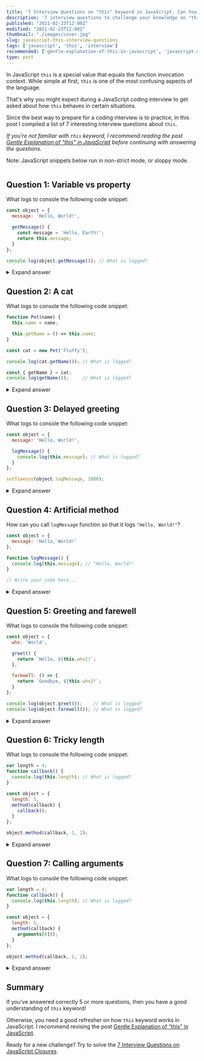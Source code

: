 ```yaml
---
title: '7 Interview Questions on "this" keyword in JavaScript. Can You Answer Them?'
description: '7 interview questions to challenge your knowledge on "this" keyword in JavaScript.'
published: "2021-02-23T12:00Z"
modified: "2021-02-23T12:00Z"
thumbnail: "./images/cover.jpg"
slug: javascript-this-interview-questions
tags: ['javascript', 'this', 'interview']
recommended: ['gentle-explanation-of-this-in-javascript', 'javascript-closures-interview-questions']
type: post
---
```


In JavaScript `this` is a special value that equals the function invocation context. While simple at first, `this` is one of the most confusing aspects of the language. 

That's why you might expect during a JavaScript coding interview to get asked about how `this` behaves in certain situations.  

Since the best way to prepare for a coding interview is to practice, in this post I compiled a list of 7 interesting interview questions about `this`.  

*If you're not familiar with `this` keyword, I recommend reading the post [Gentle Explanation of "this" in JavaScript](/gentle-explanation-of-this-in-javascript/) before continuing with answering the questions.*  

Note: JavaScript snippets below run in non-strict mode, or sloppy mode.  

```toc
```

## Question 1: Variable vs property

What logs to console the following code snippet:

```javascript
const object = {
  message: 'Hello, World!',

  getMessage() {
    const message = 'Hello, Earth!';
    return this.message;
  }
};

console.log(object.getMessage()); // What is logged?
```

<details>
  <summary>Expand answer</summary>

`'Hello, World!'` is logged to console. [Try the demo.](https://jsitor.com/oFyrX3rV9)

`object.getMessage()` is a method invocation, that's why `this` inside the method equals `object`.  

There's also a variable declaration `const message = 'Hello, Earth!'` inside the method. The variable doesn't influence anyhow the value of `this.message`.  
</details>

## Question 2: A cat

What logs to console the following code snippet:

```javascript
function Pet(name) {
  this.name = name;

  this.getName = () => this.name;
}

const cat = new Pet('Fluffy');

console.log(cat.getName()); // What is logged?

const { getName } = cat;
console.log(getName());     // What is logged?
```

<details>
  <summary>Expand answer</summary>

`'Fluffy'` and `'Fluffy'` are logged to console. [Try the demo.](https://jsitor.com/e6FDBGpam) 

When a function is invoked as a constructor `new Pet('Fluffy')`, `this` inside the constructor function equals the constructed object. Then `this.name = name` creates `name` property on the object having `'Fluffy'` value.  

`this.getName = () => this.name` creates a method `getName` on the object. And since the arrow function is used, `this` inside the arrow function equals to `this` of the outer function (`Pet`).  

Invoking `cat.getName()`, as well as `getName()`, returns `this.name` as `'Fluffy'`, where `this` is `cat`.  

</details>

## Question 3: Delayed greeting

What logs to console the following code snippet:

```javascript
const object = {
  message: 'Hello, World!',

  logMessage() {
    console.log(this.message); // What is logged?
  }
};

setTimeout(object.logMessage, 1000);
```

<details>
  <summary>Expand answer</summary>

After a delay of 1 second, `undefined` is logged to console. [Try the demo.](https://jsitor.com/YMveKYTTE) 

While `setTimeout()` function uses the `object.logMessage` as a callback, still, it inovkes `object.logMessage` as a regular function, rather than a method.  

And inside of a regular function `this` equals the global object, which is `window` in the case of the browser environment.  

That's why `console.log(this.message)` inside `logMessage` method logs `window.message`, which is `undefined`.  

*Side challenge: how can you fix this code so that `'Hello, World!'` is logged to console by `logMessage()` method? Write your solution in a comment below!*

</details>

## Question 4: Artificial method

How can you call `logMessage` function so that it logs `"Hello, World!"`?

```javascript
const object = {
  message: 'Hello, World!'
};

function logMessage() {
  console.log(this.message); // "Hello, World!"
}

// Write your code here...
```

<details>
  <summary>Expand answer</summary>

  There are at least 3 ways how to call `logMessage()` as a method on the `object`. Any of them is considered a correct answer: 

```javascript
const object = {
  message: 'Hello, World!'
};

function logMessage() {
  console.log(this.message); // logs 'Hello, World!'
}

// Using func.call() method
logMessage.call(object);

// Using func.apply() method
logMessage.apply(object);

// Creating a bound function
const boundLogMessage = logMessage.bind(object);
boundLogMessage();
```

[Try the demo.](https://jsitor.com/tDJH-ufto)

</details>

## Question 5: Greeting and farewell

What logs to console the following code snippet:

```javascript
const object = {
  who: 'World',

  greet() {
    return `Hello, ${this.who}!`;
  },

  farewell: () => {
    return `Goodbye, ${this.who}!`;
  }
};

console.log(object.greet());    // What is logged?
console.log(object.farewell()); // What is logged?
```

<details>
  <summary>Expand answer</summary>

`'Hello, World!'` and `'Goodbye, undefined!'` are logged to console. [Try the demo.](https://jsitor.com/TLj-FLReJ) 

When calling `object.greet()`, inside the method `greet()` `this` value equals `object` because `greet` is a regular function. Thus `object.greet()` returns `'Hello, World!'`.  

But `farewell` is an arrow function, so `this` value inside of an arrow function *always* equals `this` of the outer scope. 

The outer scope of `farewell` function is the global scope, where `this` is the global object. Thus `object.farewell()` actually returns `'Goodbye, ${window.who}!'`, which is evaluated as `'Goodbye, undefined!'`.  

</details>

## Question 6: Tricky length

What logs to console the following code snippet:

```javascript
var length = 4;
function callback() {
  console.log(this.length); // What is logged?
}

const object = {
  length: 5,
  method(callback) {
    callback();
  }
};

object.method(callback, 1, 2);
```

<details>
  <summary>Expand answer</summary>

`4` is logged to console. [Try the demo.](https://jsitor.com/EkwQ6ArxK)

`callback()` function is invoked using a regular function invocation inside `method()`.  

Since `this` value during a regular function invocation equals the global object, `this.length` is evaluated as `window.length`. 

Also the first statement `var length = 4` actually creates a property `length` on the global object: `window.length` becomes `4`.  

Finally `console.log(this.length)` logs `window.length`, which is `4`.  

</details>

## Question 7: Calling arguments

What logs to console the following code snippet:

```javascript
var length = 4;
function callback() {
  console.log(this.length); // What is logged?
}

const object = {
  length: 5,
  method(callback) {
    arguments[0]();
  }
};

object.method(callback, 1, 2);
```

<details>
  <summary>Expand answer</summary>

`3` is logged to console. [Try the demo.](https://jsitor.com/uZ2X-75_0)

`obj.method(callback, 1, 2)` is invoked with 3 arguments: `callback`, `1` and `2`. As result the `arguments` is an array-like object of the following structure:

```javascript
{
  0: callback, 
  1: 1, 
  2: 2, 
  length: 3 
}
```

`arguments[0]()` performs a method invocation of the `callback` on the `arguments` object. 

`this` inside the `callback` equals `arguments`, so `this.length` is same as `arguments.length` &mdash; which is `3`.  

</details>

## Summary

If you've answered correctly 5 or more questions, then you have a good understanding of `this` keyword! 

Otherwise, you need a good refresher on how `this` keyword works in JavaScript. I recommend revising the post [Gentle Explanation of “this” in JavaScript](/gentle-explanation-of-this-in-javascript/).  

Ready for a new challenge? Try to solve the [7 Interview Questions on JavaScript Closures](/javascript-closures-interview-questions/).